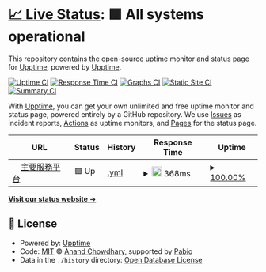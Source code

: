 # [📈 Live Status](https://upptime.github.io/upptime): <!--live status--> **🟩 All systems operational**

This repository contains the open-source uptime monitor and status page for [Upptime](https://upptime.js.org), powered by [Upptime](https://github.com/upptime/upptime).

[![Uptime CI](https://github.com/kaobar00124/StatusPage/workflows/Uptime%20CI/badge.svg)](https://github.com/kaobar00124/StatusPage/actions?query=workflow%3A%22Uptime+CI%22)
[![Response Time CI](https://github.com/kaobar00124/StatusPage/workflows/Response%20Time%20CI/badge.svg)](https://github.com/kaobar00124/StatusPage/actions?query=workflow%3A%22Response+Time+CI%22)
[![Graphs CI](https://github.com/kaobar00124/StatusPage/workflows/Graphs%20CI/badge.svg)](https://github.com/kaobar00124/StatusPage/actions?query=workflow%3A%22Graphs+CI%22)
[![Static Site CI](https://github.com/kaobar00124/StatusPage/workflows/Static%20Site%20CI/badge.svg)](https://github.com/kaobar00124/StatusPage/actions?query=workflow%3A%22Static+Site+CI%22)
[![Summary CI](https://github.com/kaobar00124/StatusPage/workflows/Summary%20CI/badge.svg)](https://github.com/kaobar00124/StatusPage/actions?query=workflow%3A%22Summary+CI%22)

With [Upptime](https://upptime.js.org), you can get your own unlimited and free uptime monitor and status page, powered entirely by a GitHub repository. We use [Issues](https://github.com/upptime/upptime/issues) as incident reports, [Actions](https://github.com/kaobar00124/StatusPage/actions) as uptime monitors, and [Pages](https://upptime.github.io/upptime) for the status page.

<!--start: status pages-->
<!-- This summary is generated by Upptime (https://github.com/upptime/upptime) -->
<!-- Do not edit this manually, your changes will be overwritten -->
<!-- prettier-ignore -->
| URL | Status | History | Response Time | Uptime |
| --- | ------ | ------- | ------------- | ------ |
| <img alt="" src="https://icons.duckduckgo.com/ip3/kaobar.godofsoul.com.ico" height="13"> [主要服務平台](https://kaobar.godofsoul.com) | 🟩 Up | [.yml](https://github.com/kaobar00124/StatusPage/commits/HEAD/history/.yml) | <details><summary><img alt="Response time graph" src="./graphs//response-time-week.png" height="20"> 368ms</summary><br><a href="https://status.kaobar.godofsoul.com/history/"><img alt="Response time 368" src="https://img.shields.io/endpoint?url=https%3A%2F%2Fraw.githubusercontent.com%2Fkaobar00124%2FStatusPage%2FHEAD%2Fapi%2F%2Fresponse-time.json"></a><br><a href="https://status.kaobar.godofsoul.com/history/"><img alt="24-hour response time 368" src="https://img.shields.io/endpoint?url=https%3A%2F%2Fraw.githubusercontent.com%2Fkaobar00124%2FStatusPage%2FHEAD%2Fapi%2F%2Fresponse-time-day.json"></a><br><a href="https://status.kaobar.godofsoul.com/history/"><img alt="7-day response time 368" src="https://img.shields.io/endpoint?url=https%3A%2F%2Fraw.githubusercontent.com%2Fkaobar00124%2FStatusPage%2FHEAD%2Fapi%2F%2Fresponse-time-week.json"></a><br><a href="https://status.kaobar.godofsoul.com/history/"><img alt="30-day response time 368" src="https://img.shields.io/endpoint?url=https%3A%2F%2Fraw.githubusercontent.com%2Fkaobar00124%2FStatusPage%2FHEAD%2Fapi%2F%2Fresponse-time-month.json"></a><br><a href="https://status.kaobar.godofsoul.com/history/"><img alt="1-year response time 368" src="https://img.shields.io/endpoint?url=https%3A%2F%2Fraw.githubusercontent.com%2Fkaobar00124%2FStatusPage%2FHEAD%2Fapi%2F%2Fresponse-time-year.json"></a></details> | <details><summary><a href="https://status.kaobar.godofsoul.com/history/">100.00%</a></summary><a href="https://status.kaobar.godofsoul.com/history/"><img alt="All-time uptime 100.00%" src="https://img.shields.io/endpoint?url=https%3A%2F%2Fraw.githubusercontent.com%2Fkaobar00124%2FStatusPage%2FHEAD%2Fapi%2F%2Fuptime.json"></a><br><a href="https://status.kaobar.godofsoul.com/history/"><img alt="24-hour uptime 100.00%" src="https://img.shields.io/endpoint?url=https%3A%2F%2Fraw.githubusercontent.com%2Fkaobar00124%2FStatusPage%2FHEAD%2Fapi%2F%2Fuptime-day.json"></a><br><a href="https://status.kaobar.godofsoul.com/history/"><img alt="7-day uptime 100.00%" src="https://img.shields.io/endpoint?url=https%3A%2F%2Fraw.githubusercontent.com%2Fkaobar00124%2FStatusPage%2FHEAD%2Fapi%2F%2Fuptime-week.json"></a><br><a href="https://status.kaobar.godofsoul.com/history/"><img alt="30-day uptime 100.00%" src="https://img.shields.io/endpoint?url=https%3A%2F%2Fraw.githubusercontent.com%2Fkaobar00124%2FStatusPage%2FHEAD%2Fapi%2F%2Fuptime-month.json"></a><br><a href="https://status.kaobar.godofsoul.com/history/"><img alt="1-year uptime 100.00%" src="https://img.shields.io/endpoint?url=https%3A%2F%2Fraw.githubusercontent.com%2Fkaobar00124%2FStatusPage%2FHEAD%2Fapi%2F%2Fuptime-year.json"></a></details>

<!--end: status pages-->

[**Visit our status website →**](https://upptime.github.io/upptime)

## 📄 License

- Powered by: [Upptime](https://github.com/upptime/upptime)
- Code: [MIT](./LICENSE) © [Anand Chowdhary](https://anandchowdhary.com), supported by [Pabio](https://pabio.com)
- Data in the `./history` directory: [Open Database License](https://opendatacommons.org/licenses/odbl/1-0/)
